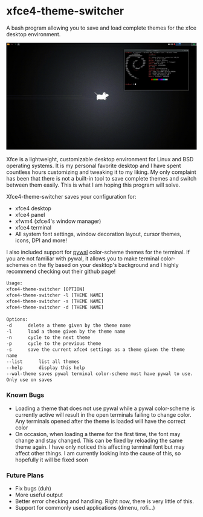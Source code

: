 # xfce4-theme-switcher
A bash program allowing you to save and load complete themes for the xfce desktop environment.

![Alt Text](https://github.com/liamsgotgenes/xfce4-theme-switcher/blob/master/example.gif)

Xfce is a lightweight, customizable desktop environment for Linux and BSD operating systems. It is my personal favorite desktop and I have spent countless hours customizing and tweaking it to my liking. My only complaint has been that there is not a built-in tool to save complete themes and switch between them easily. This is what I am hoping this program will solve.

Xfce4-theme-switcher saves your configuration for:
* xfce4 desktop
* xfce4 panel
* xfwm4 (xfce4's window manager)
* xfce4 terminal
* All system font settings, window decoration layout, cursor themes, icons, DPI and more!

I also included support for [pywal](https://github.com/dylanaraps/pywal/tree/master/pywal) color-scheme themes for the terminal. If you are not familiar with pywal, it allows you to make terminal color-schemes on the fly based on your desktop's background and I highly recommend checking out their github page!

    Usage:
    xfce4-theme-switcher [OPTION]
    xfce4-theme-switcher -l [THEME NAME]
    xfce4-theme-switcher -s [THEME NAME]
    xfce4-theme-switcher -d [THEME NAME]
    
    Options:
    -d		delete a theme given by the theme name
    -l		load a theme given by the theme name
    -n		cycle to the next theme
    -p		cycle to the previous theme
    -s		save the current xfce4 settings as a theme given the theme name
    --list		list all themes
    --help		display this help
    --wal-theme	saves pywal terminal color-scheme must have pywal to use. Only use on saves
    
### Known Bugs
* Loading a theme that does not use pywal while a pywal color-scheme is currently active will result in the open terminals failing to change color. Any terminals opened after the theme is loaded will have the correct color
* On occasion, when loading a theme for the first time, the font may change and stay changed. This can be fixed by reloading the same theme again. I have only noticed this affecting terminal font but may affect other things. I am currently looking into the cause of this, so hopefully it will be fixed soon

### Future Plans
* Fix bugs (duh)
* More useful output
* Better error checking and handling. Right now, there is very little of this.
* Support for commonly used applications (dmenu, rofi...)
